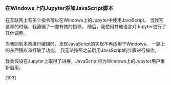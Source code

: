 ### 在Windows上向Jupyter添加JavaScript脚本

在互联网上有多个指令可以在Windows上的Jupyter中使用JavaScript。 当我写这章的时候，我遵循了一套有效的指导。 随后，我使用其他语言对Jupyter进行了其他调整。

当我回到本章进行编辑时，发现JavaScript的实现不再适用于Windows。 一路上的东西残疾和打破了功能。 我无法按照之前启用JavaScript的步骤进行操作。

我会假设在Jupyter上取得了进展，JavaScript将为Windows上的Jupyter用户重新启用。
 











[103]